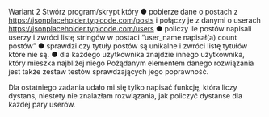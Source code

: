 Wariant 2
Stwórz program/skrypt który
● pobierze dane o postach z https://jsonplaceholder.typicode.com/posts i połączy je z danymi o
userach https://jsonplaceholder.typicode.com/users
● policzy ile postów napisali userzy i zwróci listę stringów w postaci “user_name napisał(a) count
postów”
● sprawdzi czy tytuły postów są unikalne i zwróci listę tytułów które nie są.
● dla każdego użytkownika znajdzie innego użytkownika, który mieszka najbliżej niego
Pożądanym elementem danego rozwiązania jest także zestaw testów sprawdzających jego poprawność.

Dla ostatniego zadania udało mi się tylko napisać funkcję, która liczy dystans, niestety nie znalazłam rozwiązania, jak policzyć dystanse dla kazdej pary userów.